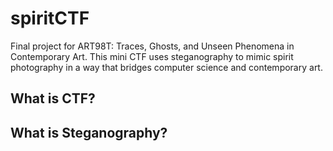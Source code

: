 # spiritCTF
Final project for ART98T: Traces, Ghosts, and Unseen Phenomena in Contemporary Art. This mini CTF uses steganography to mimic spirit photography in a way that bridges computer science and contemporary art.

## What is CTF?

## What is Steganography?
